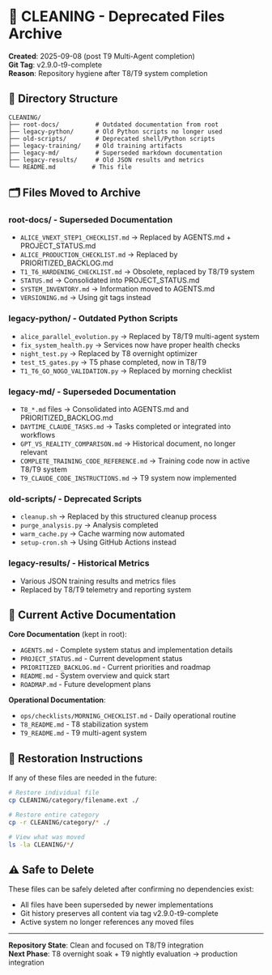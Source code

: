 # 🧹 CLEANING - Deprecated Files Archive

**Created**: 2025-09-08 (post T9 Multi-Agent completion)  
**Git Tag**: v2.9.0-t9-complete  
**Reason**: Repository hygiene after T8/T9 system completion

## 📁 Directory Structure

```
CLEANING/
├── root-docs/          # Outdated documentation from root
├── legacy-python/      # Old Python scripts no longer used  
├── old-scripts/        # Deprecated shell/Python scripts
├── legacy-training/    # Old training artifacts
├── legacy-md/          # Superseded markdown documentation
├── legacy-results/     # Old JSON results and metrics
└── README.md          # This file
```

## 🗂️ Files Moved to Archive

### **root-docs/** - Superseded Documentation
- `ALICE_VNEXT_STEP1_CHECKLIST.md` → Replaced by AGENTS.md + PROJECT_STATUS.md
- `ALICE_PRODUCTION_CHECKLIST.md` → Replaced by PRIORITIZED_BACKLOG.md
- `T1_T6_HARDENING_CHECKLIST.md` → Obsolete, replaced by T8/T9 system
- `STATUS.md` → Consolidated into PROJECT_STATUS.md
- `SYSTEM_INVENTORY.md` → Information moved to AGENTS.md
- `VERSIONING.md` → Using git tags instead

### **legacy-python/** - Outdated Python Scripts
- `alice_parallel_evolution.py` → Replaced by T8/T9 multi-agent system
- `fix_system_health.py` → Services now have proper health checks
- `night_test.py` → Replaced by T8 overnight optimizer
- `test_t5_gates.py` → T5 phase completed, now in T8/T9
- `T1_T6_GO_NOGO_VALIDATION.py` → Replaced by morning checklist

### **legacy-md/** - Superseded Documentation  
- `T8_*.md` files → Consolidated into AGENTS.md and PRIORITIZED_BACKLOG.md
- `DAYTIME_CLAUDE_TASKS.md` → Tasks completed or integrated into workflows
- `GPT_VS_REALITY_COMPARISON.md` → Historical document, no longer relevant
- `COMPLETE_TRAINING_CODE_REFERENCE.md` → Training code now in active T8/T9 system
- `T9_CLAUDE_CODE_INSTRUCTIONS.md` → T9 system now implemented

### **old-scripts/** - Deprecated Scripts
- `cleanup.sh` → Replaced by this structured cleanup process
- `purge_analysis.py` → Analysis completed
- `warm_cache.py` → Cache warming now automated
- `setup-cron.sh` → Using GitHub Actions instead

### **legacy-results/** - Historical Metrics
- Various JSON training results and metrics files
- Replaced by T8/T9 telemetry and reporting system

## 🎯 Current Active Documentation

**Core Documentation** (kept in root):
- `AGENTS.md` - Complete system status and implementation details
- `PROJECT_STATUS.md` - Current development status 
- `PRIORITIZED_BACKLOG.md` - Current priorities and roadmap
- `README.md` - System overview and quick start
- `ROADMAP.md` - Future development plans

**Operational Documentation**:
- `ops/checklists/MORNING_CHECKLIST.md` - Daily operational routine
- `T8_README.md` - T8 stabilization system
- `T9_README.md` - T9 multi-agent system

## 🔄 Restoration Instructions

If any of these files are needed in the future:

```bash
# Restore individual file
cp CLEANING/category/filename.ext ./

# Restore entire category
cp -r CLEANING/category/* ./

# View what was moved
ls -la CLEANING/*/
```

## ⚠️ Safe to Delete

These files can be safely deleted after confirming no dependencies exist:
- All files have been superseded by newer implementations
- Git history preserves all content via tag v2.9.0-t9-complete
- Active system no longer references any moved files

---

**Repository State**: Clean and focused on T8/T9 integration  
**Next Phase**: T8 overnight soak + T9 nightly evaluation → production integration